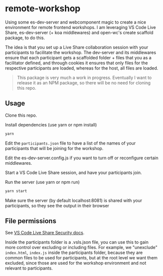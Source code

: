 # remote-workshop

Using some es-dev-server and webcomponent magic to create a nice environment for remote frontend workshops.
I am leveraging VS Code Live Share, es-dev-server (+ koa middlewares) and open-wc's create scaffold package, to do this.

The idea is that you set up a Live Share collaboration session with your participants to facilitate the workshop.
The dev-server and its middlewares ensure that each participant gets a scaffolded folder + files that you as a facilitator defined, and through cookies it ensures that only files for the respective participants are loaded, whereas for the host, all files are loaded.

> This package is very much a work in progress. Eventually I want to release it as an NPM package, so there will be no need for cloning this repo.

## Usage

Clone this repo.

Install dependencies (use yarn or npm install)
```sh
yarn
```

Edit the `participants.json` file to have a list of the names of your participants that will be joining for the workshop.

Edit the es-dev-server.config.js if you want to turn off or reconfigure certain middlewares.

Start a VS Code Live Share session, and have your participants join. 

Run the server (use yarn or npm run)
```sh
yarn start
```

Make sure the server (by default localhost:8081) is shared with your participants, so they see the output in their browser

## File permissions

See [VS Code Live Share Security docs](https://docs.microsoft.com/en-us/visualstudio/liveshare/reference/security).

Inside the participants folder is a .vsls.json file, you can use this to gain more control over excluding or including files.
For example, we "unexclude" `index.html`, `index.js` inside the participants folder, because they are common files to be used for participants, but at the root level we want them excluded, since those are used for the workshop environment and not relevant to participants.
